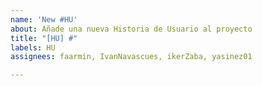 ```yaml
---
name: 'New #HU'
about: Añade una nueva Historia de Usuario al proyecto
title: "[HU] #"
labels: HU
assignees: faarmin, IvanNavascues, ikerZaba, yasinez01

---
```




